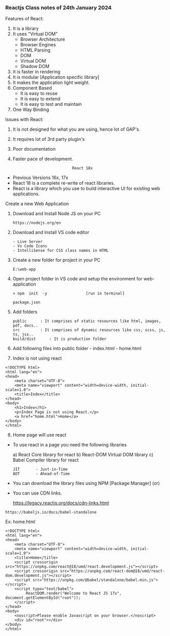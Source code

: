 ### Reactjs Class notes of 24th January 2024

Features of React:

1. It is a library
2. It uses "Virtual DOM"
   - Browser Architecture
   - Browser Engines
   - HTML Parsing
   - DOM
   - Virtual DOM
   - Shadow DOM
3. It is faster in rendering
4. It is modular [Application specific library]
5. It makes the application light weight.
6. Component Based
   - It is easy to reuse
   - It is easy to extend
   - It is easy to test and maintain
7. One Way Binding

Issues with React:

1.  It is not designed for what you are using, hence lot of GAP's.
2.  It requires lot of 3rd party plugin's
3.  Poor documentation
4.  Faster pace of development.

        			              React 18x

- Previous Versions
  16x, 17x
- React 18 is a complete re-write of react libraries.
- React is a library which you use to build interactive UI for existing web applications.

Create a new Web Application

1.  Download and Install Node JS on your PC

        https://nodejs.org/en

2.  Download and Install VS code editor

        - Live Server
        - Vs Code Icons
        - IntelliSense for CSS class names in HTML

3.  Create a new folder for project in your PC

        E:\web-app

4.  Open project folder in VS code and setup the environment for web-application

        > npm  init  -y					[run in terminal]

        package.json

5.  Add folders

        public		: It comprises of static resources like html, images, pdf, docs..
        src			: It comprises of dynamic resources like css, scss, js, ts, jsx..
        build/dist		: It is production folder

6.  Add following files into public folder - index.html - home.html

7.  Index is not using react

```
<!DOCTYPE html>
<html lang="en">
<head>
    <meta charset="UTF-8">
    <meta name="viewport" content="width=device-width, initial-scale=1.0">
    <title>Index</title>
</head>
<body>
    <h1>Index</h1>
    <p>Index Page is not using React.</p>
    <a href="home.html">Home</a>
</body>
</html>
```

8. Home page will use react

- To use react in a page you need the following libraries

  a) React Core library for react
  b) React-DOM Virtual DOM library
  c) Babel Compiler library for react

      JIT		- Just-in-Time
      AOT		- Ahead-of-Time

- You can download the library files using NPM [Package Manager]
  (or)
- You can use CDN links.

  https://legacy.reactjs.org/docs/cdn-links.html

<script crossorigin src="https://unpkg.com/react@18/umd/react.development.js"></script>
<script crossorigin src="https://unpkg.com/react-dom@18/umd/react-dom.development.js"></script>

    https://babeljs.io/docs/babel-standalone

<script src="https://unpkg.com/@babel/standalone/babel.min.js"></script>

Ex:
home.html

```
<!DOCTYPE html>
<html lang="en">
<head>
    <meta charset="UTF-8">
    <meta name="viewport" content="width=device-width, initial-scale=1.0">
    <title>Home</title>
    <script crossorigin src="https://unpkg.com/react@18/umd/react.development.js"></script>
    <script crossorigin src="https://unpkg.com/react-dom@18/umd/react-dom.development.js"></script>
    <script src="https://unpkg.com/@babel/standalone/babel.min.js"></script>
    <script type="text/babel">
         ReactDOM.render("Welcome to React JS 17x", document.getElementById("root"));
    </script>
</head>
<body>
    <noscript>Please enable Javascript on your browser.</noscript>
    <div id="root"></div>
</body>
</html>
```

